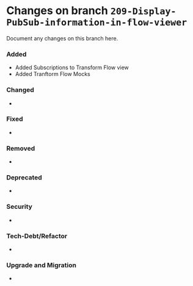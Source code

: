 # Changes on branch `209-Display-PubSub-information-in-flow-viewer`
Document any changes on this branch here.
### Added
- Added Subscriptions to Transform Flow view
- Added Tranftorm Flow Mocks

### Changed
- 

### Fixed
- 

### Removed
- 

### Deprecated
- 

### Security
- 

### Tech-Debt/Refactor
- 

### Upgrade and Migration
- 
